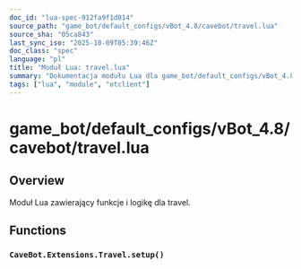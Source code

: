```yaml
---
doc_id: "lua-spec-912fa9f1d014"
source_path: "game_bot/default_configs/vBot_4.8/cavebot/travel.lua"
source_sha: "05ca843"
last_sync_iso: "2025-10-09T05:39:46Z"
doc_class: "spec"
language: "pl"
title: "Moduł Lua: travel.lua"
summary: "Dokumentacja modułu Lua dla game_bot/default_configs/vBot_4.8/cavebot/travel.lua"
tags: ["lua", "module", "otclient"]
---
```


# game_bot/default_configs/vBot_4.8/cavebot/travel.lua

## Overview

Moduł Lua zawierający funkcje i logikę dla travel.

## Functions

### `CaveBot.Extensions.Travel.setup()`
